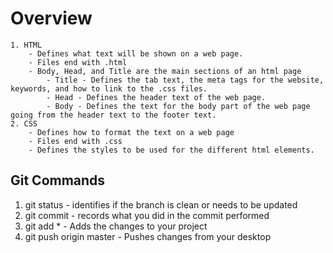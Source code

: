 # **Overview**
    1. HTML 
        - Defines what text will be shown on a web page.
        - Files end with .html
        - Body, Head, and Title are the main sections of an html page
            - Title - Defines the tab text, the meta tags for the website, keywords, and how to link to the .css files.
            - Head - Defines the header text of the web page.
            - Body - Defines the text for the body part of the web page going from the header text to the footer text.
    2. CSS
        - Defines how to format the text on a web page
        - Files end with .css
        - Defines the styles to be used for the different html elements.

## Git Commands
 1. git status - identifies if the branch is clean or needs to be updated
 1. git commit - records what you did in the commit performed
 1. git add * - Adds the changes to your project
 1. git push origin master - Pushes changes from your desktop

